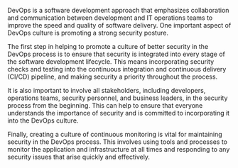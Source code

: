 DevOps is a software development approach that emphasizes collaboration and communication between development and IT operations teams to improve the speed and quality of software delivery. One important aspect of DevOps culture is promoting a strong security posture.

The first step in helping to promote a culture of better security in the DevOps process is to ensure that security is integrated into every stage of the software development lifecycle. This means incorporating security checks and testing into the continuous integration and continuous delivery (CI/CD) pipeline, and making security a priority throughout the process.

It is also important to involve all stakeholders, including developers, operations teams, security personnel, and business leaders, in the security process from the beginning. This can help to ensure that everyone understands the importance of security and is committed to incorporating it into the DevOps culture.

Finally, creating a culture of continuous monitoring is vital for maintaining security in the DevOps process. This involves using tools and processes to monitor the application and infrastructure at all times and responding to any security issues that arise quickly and effectively.
